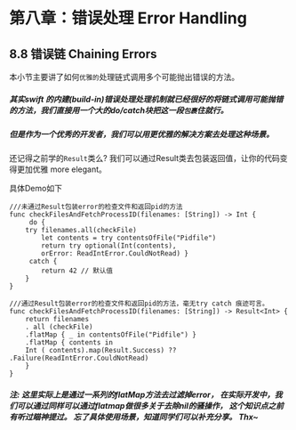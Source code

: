 # 第八章：错误处理 Error Handling


## 8.8 错误链 Chaining Errors
	
本小节主要讲了如何```优雅的```处理链式调用多个可能抛出错误的方法。

##### 其实swift 的内建(build-in)错误处理处理机制就已经很好的将链式调用可能抛错的方法，我们直接用一个大的do/catch块把这一段```包裹```住就行。


##### 但是作为一个优秀的开发者，我们可以用更优雅的解决方案去处理这种场景。
还记得之前学的```Result```类么? 我们可以通过Result类去包装返回值，让你的代码变得更加优雅 more elegant。

具体Demo如下

    ///未通过Result包装error的检查文件和返回pid的方法
    func checkFilesAndFetchProcessID(filenames: [String]) -> Int {
         do {
        try filenames.all(checkFile)
            let contents = try contentsOfFile("Pidfile") 
            return try optional(Int(contents),
            orError: ReadIntError.CouldNotRead) }
         catch {
            return 42 // 默认值 
        }
    }

    ///通过Result包装error的检查文件和返回pid的方法，毫无try catch 痕迹可言。 
    func checkFilesAndFetchProcessID(filenames: [String]) -> Result<Int> { 
        return filenames
        . all (checkFile)
        .flatMap { _ in contentsOfFile("Pidfile") } 
        .flatMap { contents in
        Int ( contents).map(Result.Success) ?? .Failure(ReadIntError.CouldNotRead)
        } 
    }

##### 注: 这里实际上是通过一系列的flatMap方法去过滤掉error， 在实际开发中，我们可以通过同样可以通过flatmap做很多关于去除nil的骚操作， 这个知识点之前有听过瞄神提过。 忘了具体使用场景，知道同学们可以补充分享。 Thx~

